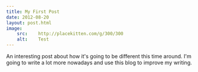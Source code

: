 ```yaml
---
title: My First Post
date: 2012-08-20
layout: post.html
image:
    src:    http://placekitten.com/g/300/300
    alt:    Test
---
```


An interesting post about how it's going to be different this time around. I'm going to write a lot more nowadays and use this blog to improve my writing.
